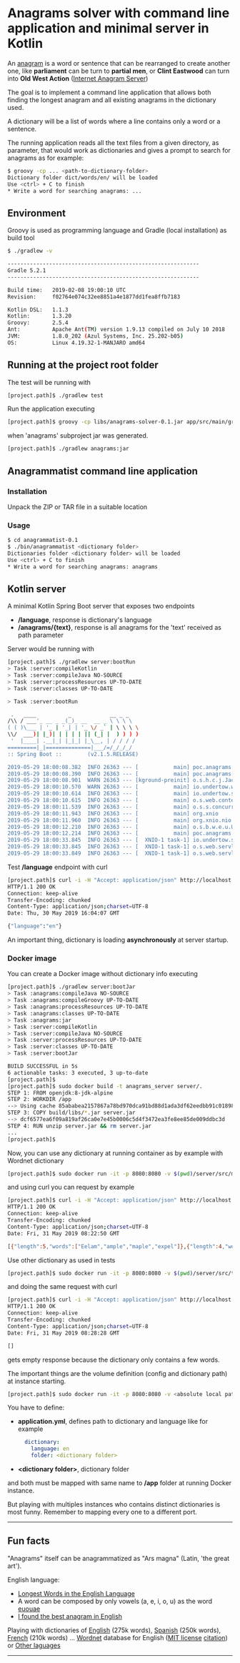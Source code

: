 # Anagrams solver with command line application and minimal server in Kotlin

An [anagram][1] is a word or sentence that can be rearranged to create another one, like **parliament** can be 
turn to **partial men**, or **Clint Eastwood** can turn into **Old West Action** ([Internet Anagram Server][2])

The goal is to implement a command line application that allows both finding the longest anagram and all existing 
anagrams in the dictionary used.

A dictionary will be a list of words where a line contains only a word or a sentence.

The running application reads all the text files from a given directory, as parameter, that would work as dictionaries and gives a 
prompt to search for anagrams as for example:

```bash
$ groovy -cp ... <path-to-dictionary-folder>
Dictionary folder dict/words/en/ will be loaded
Use <ctrl> + C to finish
* Write a word for searching anagrams: ...
```

## Environment

Groovy is used as programming language and Gradle (local installation) as build tool 

```bash
$ ./gradlew -v

------------------------------------------------------------
Gradle 5.2.1
------------------------------------------------------------

Build time:   2019-02-08 19:00:10 UTC
Revision:     f02764e074c32ee8851a4e1877dd1fea8ffb7183

Kotlin DSL:   1.1.3
Kotlin:       1.3.20
Groovy:       2.5.4
Ant:          Apache Ant(TM) version 1.9.13 compiled on July 10 2018
JVM:          1.8.0_202 (Azul Systems, Inc. 25.202-b05)
OS:           Linux 4.19.32-1-MANJARO amd64

```

## Running at the project root folder

The test will be running with 

```bash
[project.path]$ ./gradlew test
```

Run the application executing 

```bash
[project.path]$ groovy -cp libs/anagrams-solver-0.1.jar app/src/main/groovy/Anagrammatist <dictionaries folder path>
```

when 'anagrams' subproject jar was generated.

```bash
[project.path]$ ./gradlew anagrams:jar
```

## Anagrammatist command line application

### Installation

Unpack the ZIP or TAR file in a suitable location

### Usage

```bash
$ cd anagrammatist-0.1
$ ./bin/anagrammatist <dictionary folder>
Dictionaries folder <dictionary folder> will be loaded
Use <ctrl> + C to finish
* Write a word for searching anagrams: anagrams
```

## Kotlin server
 
A minimal Kotlin Spring Boot server that exposes two endpoints
- **/language**, response is dictionary's language
- **/anagrams/{text}**, response is all anagrams for the 'text' received as path parameter

Server would be running with
 
 ```bash
 [project.path]$ ./gradlew server:bootRun
> Task :server:compileKotlin
> Task :server:compileJava NO-SOURCE
> Task :server:processResources UP-TO-DATE
> Task :server:classes UP-TO-DATE

> Task :server:bootRun

  .   ____          _            __ _ _
 /\\ / ___'_ __ _ _(_)_ __  __ _ \ \ \ \
( ( )\___ | '_ | '_| | '_ \/ _` | \ \ \ \
 \\/  ___)| |_)| | | | | || (_| |  ) ) ) )
  '  |____| .__|_| |_|_| |_\__, | / / / /
 =========|_|==============|___/=/_/_/_/
 :: Spring Boot ::        (v2.1.5.RELEASE)

2019-05-29 18:00:08.382  INFO 26363 --- [           main] poc.anagrams.ApplicationKt               : Starting ApplicationKt on spectre with PID 26363 (/home/migupl/Develop/github.com/chal-yaas/server/build/classes/kotlin/main started by migupl in /home/migupl/Develop/github.com/chal-yaas/server)
2019-05-29 18:00:08.390  INFO 26363 --- [           main] poc.anagrams.ApplicationKt               : No active profile set, falling back to default profiles: default
2019-05-29 18:00:08.901  WARN 26363 --- [kground-preinit] o.s.h.c.j.Jackson2ObjectMapperBuilder    : For Jackson Kotlin classes support please add "com.fasterxml.jackson.module:jackson-module-kotlin" to the classpath
2019-05-29 18:00:10.570  WARN 26363 --- [           main] io.undertow.websockets.jsr               : UT026010: Buffer pool was not set on WebSocketDeploymentInfo, the default pool will be used
2019-05-29 18:00:10.614  INFO 26363 --- [           main] io.undertow.servlet                      : Initializing Spring embedded WebApplicationContext
2019-05-29 18:00:10.615  INFO 26363 --- [           main] o.s.web.context.ContextLoader            : Root WebApplicationContext: initialization completed in 2013 ms
2019-05-29 18:00:11.539  INFO 26363 --- [           main] o.s.s.concurrent.ThreadPoolTaskExecutor  : Initializing ExecutorService 'applicationTaskExecutor'
2019-05-29 18:00:11.943  INFO 26363 --- [           main] org.xnio                                 : XNIO version 3.3.8.Final
2019-05-29 18:00:11.960  INFO 26363 --- [           main] org.xnio.nio                             : XNIO NIO Implementation Version 3.3.8.Final
2019-05-29 18:00:12.210  INFO 26363 --- [           main] o.s.b.w.e.u.UndertowServletWebServer     : Undertow started on port(s) 8080 (http) with context path ''
2019-05-29 18:00:12.214  INFO 26363 --- [           main] poc.anagrams.ApplicationKt               : Started ApplicationKt in 4.735 seconds (JVM running for 5.506)
2019-05-29 18:00:33.845  INFO 26363 --- [  XNIO-1 task-1] io.undertow.servlet                      : Initializing Spring DispatcherServlet 'dispatcherServlet'
2019-05-29 18:00:33.845  INFO 26363 --- [  XNIO-1 task-1] o.s.web.servlet.DispatcherServlet        : Initializing Servlet 'dispatcherServlet'
2019-05-29 18:00:33.849  INFO 26363 --- [  XNIO-1 task-1] o.s.web.servlet.DispatcherServlet        : Completed initialization in 4 ms
```
 
Test **/language** endpoint with curl
 
```bash
[project.path]$ curl -i -H "Accept: application/json" http://localhost:8080/language
HTTP/1.1 200 OK
Connection: keep-alive
Transfer-Encoding: chunked
Content-Type: application/json;charset=UTF-8
Date: Thu, 30 May 2019 16:04:07 GMT

{"language":"en"}
```

An important thing, dictionary is loading **asynchronously** at server startup.

### Docker image

You can create a Docker image without dictionary info executing
```bash
[project.path]$ ./gradlew server:bootJar
> Task :anagrams:compileJava NO-SOURCE
> Task :anagrams:compileGroovy UP-TO-DATE
> Task :anagrams:processResources UP-TO-DATE
> Task :anagrams:classes UP-TO-DATE
> Task :anagrams:jar
> Task :server:compileKotlin
> Task :server:compileJava NO-SOURCE
> Task :server:processResources UP-TO-DATE
> Task :server:classes UP-TO-DATE
> Task :server:bootJar

BUILD SUCCESSFUL in 5s
6 actionable tasks: 3 executed, 3 up-to-date
[project.path]$
[project.path]$ sudo docker build -t anagrams_server server/.
STEP 1: FROM openjdk:8-jdk-alpine
STEP 2: WORKDIR /app
--> Using cache 85ababea2157867a78bd970dca91bd88d1ada3df62eedbb91c018985eff35377
STEP 3: COPY build/libs/*.jar server.jar
--> dcf6577ea6f09a819af26ca0e7e45b0006c5d4f3472ea3fe8ee85de009ddbc3d
STEP 4: RUN unzip server.jar && rm server.jar
...
[project.path]$ 
```

Now, you can use any dictionary at running container as by example with Wordnet dictionary
```bash
[project.path]$ sudo docker run -it -p 8080:8080 -v $(pwd)/server/src/main/resources/wordnet:/app/wordnet -v $(pwd)/server/src/main/resources/application.yml:/app/application.yml anagrams_server
```

and using curl you can request by example
```bash
[project.path]$ curl -i -H "Accept: application/json" http://localhost:8080/anagrams/example
HTTP/1.1 200 OK
Connection: keep-alive
Transfer-Encoding: chunked
Content-Type: application/json;charset=UTF-8
Date: Fri, 31 May 2019 08:22:50 GMT

[{"length":5,"words":["Eelam","ample","maple","expel"]},{"length":4,"words":["alee","male","Elam","lame","meal","pale","leap","peal","plea","axle","apex","lamp","palm","peel"]},{"length":3,"words":["ale","lea","ape","pea","axe","alp","lap","pal","lax","map","pax","eel","lee","elm"]},{"length":2,"words":["Ea","la","ma","ax","em","pe","LP"]}]
```

Use other dictionary as used in tests
```bash
[project.path]$ sudo docker run -it -p 8080:8080 -v $(pwd)/server/src/test/resources/dict:/app/dict -v $(pwd)/server/src/test/resources/application.yml:/app/application.yml anagrams_server
```

and doing the same request with curl
```bash
[project.path]$ curl -i -H "Accept: application/json" http://localhost:8080/anagrams/example
HTTP/1.1 200 OK
Connection: keep-alive
Transfer-Encoding: chunked
Content-Type: application/json;charset=UTF-8
Date: Fri, 31 May 2019 08:28:28 GMT

[]
```

gets empty response because the dictionary only contains a few words.

The important things are the volume definition (config and dictionary path) at instance starting.

```bash
[project.path]$ sudo docker run -it -p 8080:8080 -v <absolute local path to>/<dictionary folder>:/app/<dictionary folder> -v <absolute local path to>/application.yml:/app/application.yml anagrams_server
```

You have to define:
- **application.yml**, defines path to dictionary and language like for example
  ```yaml
    dictionary:
      language: en
      folder: <dictionary folder>
    ```
- **\<dictionary folder\>**, dictionary folder

and both must be mapped with same name to **/app** folder at running Docker instance.

But playing with multiples instances who contains distinct dictionaries is most funny. Remember to mapping every one 
to a different port.

---
## Fun facts

"Anagrams" itself can be anagrammatized as "Ars magna" (Latin, 'the great art').

English language:
- [Longest Words in the English Language][3]
- A word can be composed by only vowels (a, e, i, o, u) as the word [euouae][4]
- [I found the best anagram in English][5]

Playing with dictionaries of [English][6] (275k words), [Spanish][7] (250k words), [French][8] (210k words) ... 
[Wordnet][9] database for English ([MIT license][10] [citation][11]) or [Other laguages][12]

---
[1]: https://en.wikipedia.org/wiki/Anagram
[2]: https://wordsmith.org/anagram/index.html
[3]: https://grammar.yourdictionary.com/word-lists/longest-words-in-the-english-language.html
[4]: https://en.wikipedia.org/wiki/Euouae
[5]: https://blog.plover.com/lang/anagram-scoring.html
[6]: https://github.com/zeke/an-array-of-english-words
[7]: https://github.com/words/an-array-of-spanish-words
[8]: https://github.com/words/an-array-of-french-words
[9]: https://wordnet.princeton.edu/download/current-version
[10]: https://wordnet.princeton.edu/license-and-commercial-use
[11]: https://wordnet.princeton.edu/citing-wordnet
[12]: http://globalwordnet.org/resources/wordnets-in-the-world/
